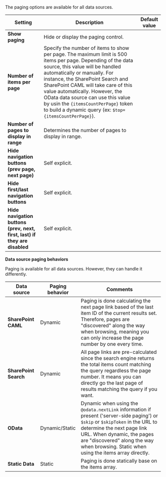 The paging options are available for all data sources.

| Setting | Description | Default value |
| --------| ----------- |---------------|
|**Show paging** | Hide or display the paging control.
|**Number of items per page** | Specify the number of items to show per page. The maximum limit is 500 items per page. Depending of the data source,  this value will be handled automatically or manually. For instance, the SharePoint Search and SharePoint CAML will take care of this value automatically. However, the OData data source can use this value by usin the `{itemsCountPerPage}` token to build a dynamic query (ex: `$top={itemsCountPerPage}`).
|**Number of pages to display in range** | Determines the number of pages to display in range.
|**Hide navigation buttons (prev page, next page)** | Self explicit.
|**Hide first/last navigation buttons** | Self explicit.
|**Hide navigation buttons (prev, next, first, last) if they are disabled** | Self explicit.

**Data source paging behaviors**

Paging is available for all data sources. However, they can handle it differently.

| Data source | Paging behavior | Comments |
|-------------| ----------------|-----------|
| **SharePoint CAML**| Dynamic | Paging is done calculating the next page link based of the last item ID of the current results set. Therefore, pages are "discovered" along the way when browsing, meaning you can only increase the page number by one every time.
| **SharePoint Search** | Dynamic | All page links are pre-calculated since the search engine returns the total items count matching the query regardless the page number. It means you can directly go the last page of results matching the query if you want. 
| **OData** | Dynamic/Static | Dynamic when using the `@odata.nextLink` information if present ('server-side paging') or `$skip` or `$skipToken` in the URL to determine the next page link URL. When dynamic, the pages are "discovered" along the way when browsing. Static when using the items array directly.
| **Static Data** | Static | Paging is done statically base on the items array.